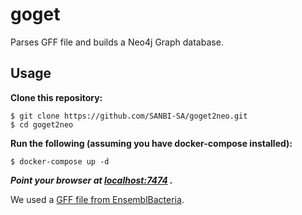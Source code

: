 # **goget**

Parses GFF file and builds a Neo4j Graph database.

## Usage

**Clone this repository:**

```
$ git clone https://github.com/SANBI-SA/goget2neo.git
$ cd goget2neo
```

**Run the following (assuming you have docker-compose installed):**

```
$ docker-compose up -d
```

***Point your browser at [localhost:7474](http://localhost:7474]) .***

We used a [GFF file from EnsemblBacteria](ftp://ftp.ensemblgenomes.org/pub/bacteria/release-30/gff3/bacteria_0_collection/mycobacterium_tuberculosis_h37rv).
